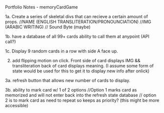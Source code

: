 
Portfolio Notes - memoryCardGame

1a. Create a series of skeletal divs that can recieve a certain amount of props.
	//NAME (ENGLISH TRANSLITERATION/PRONOUNCIATION)
	//IMG (ARABIC WRITING) 
	// Sound Byte (maybe)

1b. have a database of all 99+ cards ability to call them at anypoint (API call?)


1c. Display 9 random cards in a row with side A face up.
	

2. add flipping motion on click. Front side of card displays IMG && transliteration
back of card displays meaning. (I assume some form of state would be used for this to get it to display new info after onlick)

3a. refresh button that allows new number of cards to display.

3b. ability to mark card w/ 1 of 2 options
 	//Option 1 marks card as memorized and will not enter back into the refresh state database
	// option 2 is to mark card as need to repeat so keeps as priority? (this might be more accessible)
